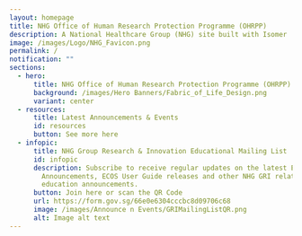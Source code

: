 ```yaml
---
layout: homepage
title: NHG Office of Human Research Protection Programme (OHRPP)
description: A National Healthcare Group (NHG) site built with Isomer
image: /images/Logo/NHG_Favicon.png
permalink: /
notification: ""
sections:
  - hero:
      title: NHG Office of Human Research Protection Programme (OHRPP)
      background: /images/Hero Banners/Fabric_of_Life_Design.png
      variant: center
  - resources:
      title: Latest Announcements & Events
      id: resources
      button: See more here
  - infopic:
      title: NHG Group Research & Innovation Educational Mailing List
      id: infopic
      description: Subscribe to receive regular updates on the latest ECOS
        Announcements, ECOS User Guide releases and other NHG GRI related
        education announcements.
      button: Join here or scan the QR Code
      url: https://form.gov.sg/66e0e6304cccbc8d09706c68
      image: /images/Announce n Events/GRIMailingListQR.png
      alt: Image alt text
---
```

